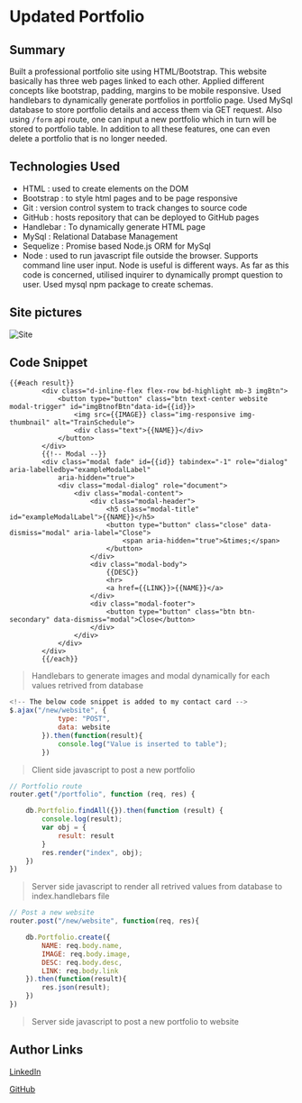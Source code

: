 # Updated Portfolio

## Summary
Built a professional portfolio site using HTML/Bootstrap. This website basically has three web pages linked to each other. Applied different concepts like bootstrap, padding, margins to be mobile responsive. Used handlebars to dynamically generate portfolios in portfolio page. Used MySql database to store portfolio details and access them via GET request. Also using `/form` api route, one can input a new portfolio which in turn will be stored to portfolio table. In addition to all these features, one can even delete a portfolio that is no longer needed.

## Technologies Used
- HTML : used to create elements on the DOM
- Bootstrap : to style html pages and to be page responsive
- Git : version control system to track changes to source code
- GitHub : hosts repository that can be deployed to GitHub pages
- Handlebar : To dynamically generate HTML page
- MySql : Relational Database Management
- Sequelize : Promise based Node.js ORM for MySql
- Node : used to run javascript file outside the browser. Supports command line user input. Node is useful is different ways. As
far as this code is concerned, utilised inquirer to dynamically prompt question to user. Used mysql npm package to create schemas.

## Site pictures
![Site](MahishaGunasekaran.gif)

## Code Snippet
```Handlebars
{{#each result}}
        <div class="d-inline-flex flex-row bd-highlight mb-3 imgBtn">
            <button type="button" class="btn text-center website modal-trigger" id="imgBtnofBtn"data-id={{id}}>
                <img src={{IMAGE}} class="img-responsive img-thumbnail" alt="TrainSchedule">
                <div class="text">{{NAME}}</div>
            </button>
        </div>
        {{!-- Modal --}}
        <div class="modal fade" id={{id}} tabindex="-1" role="dialog" aria-labelledby="exampleModalLabel"
            aria-hidden="true">
            <div class="modal-dialog" role="document">
                <div class="modal-content">
                    <div class="modal-header">
                        <h5 class="modal-title" id="exampleModalLabel">{{NAME}}</h5>
                        <button type="button" class="close" data-dismiss="modal" aria-label="Close">
                            <span aria-hidden="true">&times;</span>
                        </button>
                    </div>
                    <div class="modal-body">
                        {{DESC}}
                        <hr>
                        <a href={{LINK}}>{{NAME}}</a>
                    </div>
                    <div class="modal-footer">
                        <button type="button" class="btn btn-secondary" data-dismiss="modal">Close</button>
                    </div>
                </div>
            </div>
        </div>
        {{/each}}
```
> Handlebars to generate images and modal dynamically for each values retrived from database

```Javascript
<!-- The below code snippet is added to my contact card -->
$.ajax("/new/website", {
            type: "POST",
            data: website
        }).then(function(result){
            console.log("Value is inserted to table");
        })
```
> Client side javascript to post a new portfolio

```Javascript
// Portfolio route
router.get("/portfolio", function (req, res) {

    db.Portfolio.findAll({}).then(function (result) {
        console.log(result);
        var obj = {
            result: result
        }
        res.render("index", obj);
    })
})
```
> Server side javascript to render all retrived values from database to index.handlebars file

```Javascript
// Post a new website
router.post("/new/website", function(req, res){

    db.Portfolio.create({
        NAME: req.body.name,
        IMAGE: req.body.image,
        DESC: req.body.desc,
        LINK: req.body.link
    }).then(function(result){
        res.json(result);
    })
})
```
> Server side javascript to post a new portfolio to website

## Author Links
[LinkedIn](https://www.linkedin.com/in/mahisha-gunasekaran-0a780a88/)

[GitHub](https://github.com/Mahi-Mani)

